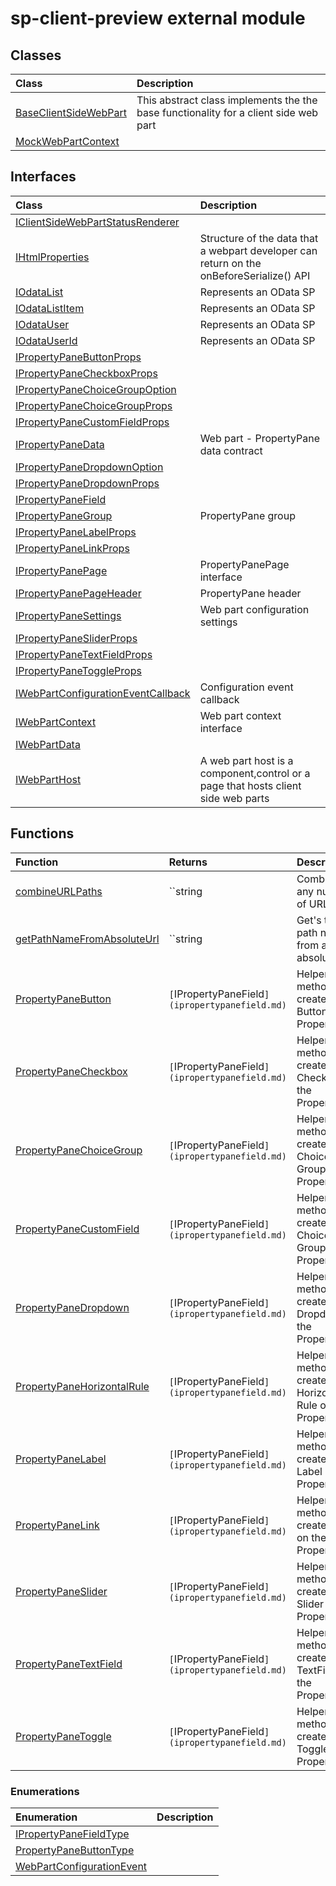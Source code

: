 # sp-client-preview external module


## Classes

| Class	   |  Description |
|:-------------|:---------------|
| [BaseClientSideWebPart](baseclientsidewebpart.md)     | This abstract class implements the the base functionality for a client side web part |
| [MockWebPartContext](mockwebpartcontext.md)     |  |



## Interfaces

| Class	   |  Description |
|:-------------|:---------------|
| [IClientSideWebPartStatusRenderer](iclientsidewebpartstatusrenderer.md)   |   |
| [IHtmlProperties](ihtmlproperties.md)   | Structure of the data that a webpart developer can return on the onBeforeSerialize() API  |
| [IOdataList](iodatalist.md)   | Represents an OData SP  |
| [IOdataListItem](iodatalistitem.md)   | Represents an OData SP  |
| [IOdataUser](iodatauser.md)   | Represents an OData SP  |
| [IOdataUserId](iodatauserid.md)   | Represents an OData SP  |
| [IPropertyPaneButtonProps](ipropertypanebuttonprops.md)   |   |
| [IPropertyPaneCheckboxProps](ipropertypanecheckboxprops.md)   |   |
| [IPropertyPaneChoiceGroupOption](ipropertypanechoicegroupoption.md)   |   |
| [IPropertyPaneChoiceGroupProps](ipropertypanechoicegroupprops.md)   |   |
| [IPropertyPaneCustomFieldProps](ipropertypanecustomfieldprops.md)   |   |
| [IPropertyPaneData](ipropertypanedata.md)   | Web part - PropertyPane data contract  |
| [IPropertyPaneDropdownOption](ipropertypanedropdownoption.md)   |   |
| [IPropertyPaneDropdownProps](ipropertypanedropdownprops.md)   |   |
| [IPropertyPaneField](ipropertypanefield.md)   |   |
| [IPropertyPaneGroup](ipropertypanegroup.md)   | PropertyPane group  |
| [IPropertyPaneLabelProps](ipropertypanelabelprops.md)   |   |
| [IPropertyPaneLinkProps](ipropertypanelinkprops.md)   |   |
| [IPropertyPanePage](ipropertypanepage.md)   | PropertyPanePage interface  |
| [IPropertyPanePageHeader](ipropertypanepageheader.md)   | PropertyPane header  |
| [IPropertyPaneSettings](ipropertypanesettings.md)   | Web part configuration settings  |
| [IPropertyPaneSliderProps](ipropertypanesliderprops.md)   |   |
| [IPropertyPaneTextFieldProps](ipropertypanetextfieldprops.md)   |   |
| [IPropertyPaneToggleProps](ipropertypanetoggleprops.md)   |   |
| [IWebPartConfigurationEventCallback](iwebpartconfigurationeventcallback.md)   | Configuration event callback  |
| [IWebPartContext](iwebpartcontext.md)   | Web part context interface  |
| [IWebPartData](iwebpartdata.md)   |   |
| [IWebPartHost](iwebparthost.md)   | A web part host is a component,control or a page that hosts client side web parts  |



## Functions

| Function	   | Returns | Description |
|:-------------|:------|:---------------|
| [combineURLPaths](combineurlpaths~vm409.md) |``string` `   | Combines any number of URL paths  |
| [getPathNameFromAbsoluteUrl](getpathnamefromabsoluteurl~lxlu9.md) |``string` `   | Get's the path name from an absolute url  |
| [PropertyPaneButton](propertypanebutton~gfp89.md) |`[`IPropertyPaneField<IPropertyPaneButtonProps>`](ipropertypanefield.md) `   | Helper method to create a Button on the PropertyPane  |
| [PropertyPaneCheckbox](propertypanecheckbox~v0849.md) |`[`IPropertyPaneField<IPropertyPaneCheckboxProps>`](ipropertypanefield.md) `   | Helper method to create a Checkbox on the PropertyPane  |
| [PropertyPaneChoiceGroup](propertypanechoicegroup~jui09.md) |`[`IPropertyPaneField<IPropertyPaneChoiceGroupProps>`](ipropertypanefield.md) `   | Helper method to create a Choice Group on the PropertyPane  |
| [PropertyPaneCustomField](propertypanecustomfield~qzds9.md) |`[`IPropertyPaneField<IPropertyPaneCustomFieldProps>`](ipropertypanefield.md) `   | Helper method to create a Choice Group on the PropertyPane  |
| [PropertyPaneDropdown](propertypanedropdown~ro4g9.md) |`[`IPropertyPaneField<IPropertyPaneDropdownProps>`](ipropertypanefield.md) `   | Helper method to create a Dropdown on the PropertyPane  |
| [PropertyPaneHorizontalRule](propertypanehorizontalrule~c9a89.md) |`[`IPropertyPaneField<void>`](ipropertypanefield.md) `   | Helper method to create a Horizontal Rule on the PropertyPane  |
| [PropertyPaneLabel](propertypanelabel~lvog9.md) |`[`IPropertyPaneField<IPropertyPaneLabelProps>`](ipropertypanefield.md) `   | Helper method to create a Label on the PropertyPane  |
| [PropertyPaneLink](propertypanelink~juxg9.md) |`[`IPropertyPaneField<IPropertyPaneLinkProps>`](ipropertypanefield.md) `   | Helper method to create a Link on the PropertyPane  |
| [PropertyPaneSlider](propertypaneslider~bm7g9.md) |`[`IPropertyPaneField<IPropertyPaneSliderProps>`](ipropertypanefield.md) `   | Helper method to create a Slider on the PropertyPane  |
| [PropertyPaneTextField](propertypanetextfield~kc9c9.md) |`[`IPropertyPaneField<IPropertyPaneTextFieldProps>`](ipropertypanefield.md) `   | Helper method to create a TextField on the PropertyPane  |
| [PropertyPaneToggle](propertypanetoggle~deny9.md) |`[`IPropertyPaneField<IPropertyPaneToggleProps>`](ipropertypanefield.md) `   | Helper method to create a Toggle on the PropertyPane  |


### Enumerations

| Enumeration	   | Description|
|:-----------|:------------|
|[IPropertyPaneFieldType](ipropertypanefieldtype.md)    |  |
|[PropertyPaneButtonType](propertypanebuttontype.md)    |  |
|[WebPartConfigurationEvent](webpartconfigurationevent.md)    |  |




